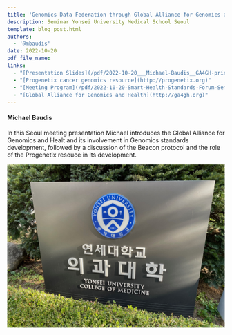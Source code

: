 ```yaml
---
title: 'Genomics Data Federation through Global Alliance for Genomics and Health Standards: Development and Implementation of the GA4GH Beacon Protocol'
description: Seminar Yonsei University Medical School Seoul
template: blog_post.html 
authors:
  - '@mbaudis'
date: 2022-10-20
pdf_file_name:
links:
  - "[Presentation Slides](/pdf/2022-10-20___Michael-Baudis__GA4GH-principles-and-implementation-of-the-Beacon-standard__Korea-genomics-standards.pdf)"
  - "[Progenetix cancer genomics resource](http://progenetix.org)"
  - "[Meeting Program](/pdf/2022-10-20-Smart-Health-Standards-Forum-Seminar-Program__Korea-genomics-standards.pdf)"
  - "[Global Alliance for Genomics and Health](http://ga4gh.org)"
---
```


#### Michael Baudis

In this Seoul meeting presentation Michael introduces the Global Alliance for Genomics and Healt and its involvement in Genomics standards development, followed by a discussion of the Beacon protocol and the role of the Progenetix resouce in its development. <!--more-->

![](/img/Yonsei-sign-1024x768.png)
